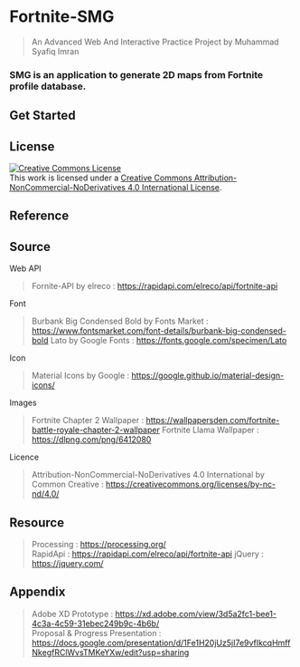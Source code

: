 # Fortnite-SMG
> An Advanced Web And Interactive Practice Project by Muhammad Syafiq Imran
### SMG is an application to generate 2D maps from Fortnite profile database.

## Get Started

## License

<a rel="license" href="http://creativecommons.org/licenses/by-nc-nd/4.0/">
<img alt="Creative Commons License" style="border-width:0" src="https://i.creativecommons.org/l/by-nc-nd/4.0/88x31.png" /></a>
<br />This work is licensed under a 
<a rel="license" href="http://creativecommons.org/licenses/by-nc-nd/4.0/">
Creative Commons Attribution-NonCommercial-NoDerivatives 4.0 International License</a>.

## Reference

## Source

Web API<br />
> Fornite-API by elreco : https://rapidapi.com/elreco/api/fortnite-api

Font<br />
> Burbank Big Condensed Bold by Fonts Market : https://www.fontsmarket.com/font-details/burbank-big-condensed-bold
> Lato by Google Fonts : https://fonts.google.com/specimen/Lato

Icon<br />
> Material Icons by Google : https://google.github.io/material-design-icons/

Images<br />
> Fortnite Chapter 2 Wallpaper : https://wallpapersden.com/fortnite-battle-royale-chapter-2-wallpaper
> Fortnite Llama Wallpaper : https://dlpng.com/png/6412080

Licence<br />
> Attribution-NonCommercial-NoDerivatives 4.0 International by Common Creative : https://creativecommons.org/licenses/by-nc-nd/4.0/

## Resource
> Processing : https://processing.org/<br />
> RapidApi : https://rapidapi.com/elreco/api/fortnite-api
> jQuery : https://jquery.com/

## Appendix
> Adobe XD Prototype : https://xd.adobe.com/view/3d5a2fc1-bee1-4c3a-4c59-31ebec249b9c-4b6b/ <br/>
> Proposal & Progress Presentation : https://docs.google.com/presentation/d/1Fe1H20jUz5jI7e9vfIkcqHmffNkegfRClWvsTMKeYXw/edit?usp=sharing
